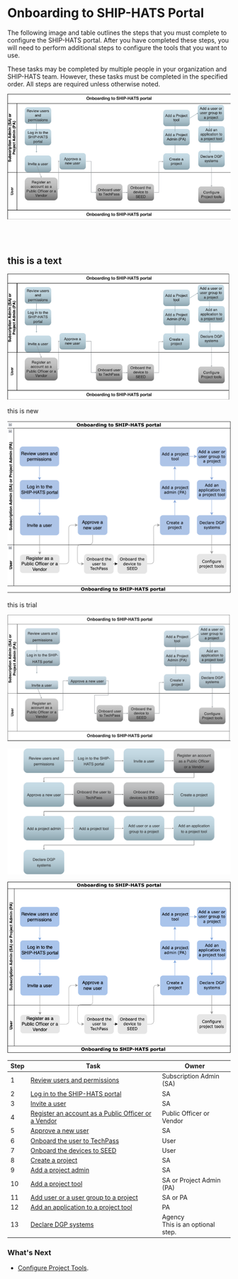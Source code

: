 # Onboarding to SHIP-HATS Portal

The following image and table outlines the steps that you must complete to configure the SHIP-HATS portal. After you have completed these steps, you will need to perform additional steps to configure the tools that you want to use.

These tasks may be completed by multiple people in your organization and SHIP-HATS team. However, these tasks must be completed in the specified order. All steps are required unless otherwise noted.

![Onboarding](./images/Picture2.png)

<br>

<br> 

this is a text 
---

![Onboarding](./images/Picture3.png)


<!--<kbd>![Onboarding](./images/Slide4.png)</kbd>-->

this is new

![](./images/pic5.png)

this is trial

![](./images/Picture4.png)

![Onboarding](./images/Picture1.png)

![Onboarding to Portal](./images/onboarding-ship-hats-portal.png)

|Step|Task|Owner|
|---|---|---|
|1|[Review users and permissions](user-roles-and-permissions)|Subscription Admin (SA)|
|2|[Log in to the SHIP-HATS portal](access-ship-hats-portal)|SA|
|3|[Invite a user](onboarding-users)|SA|
|4|[Register an account as a Public Officer or a Vendor](onboarding-users)|Public Officer or Vendor|
|5|[Approve a new user](onboarding-users)|SA|
|6|[Onboard the user to TechPass](https://docs.developer.tech.gov.sg/docs/techpass-user-guide/#/)|User|
|7|[Onboard the devices to SEED](https://docs.developer.tech.gov.sg/docs/security-suite-for-engineering-endpoint-devices/#/)|User|
|8|[Create a project](manage-projects)|SA|
|9|[Add a project admin](manage-admins)|SA|  
|10|[Add a project tool](manage-tools)|SA or Project Admin (PA)|
|11|[Add user or a user group to a project](manage-tools)|SA or PA|
|12|[Add an application to a project tool](manage-applications)|PA|
|13|[Declare DGP systems](declare-dgp-systems)|Agency<br>This is an optional step.|    


### What's Next
- [Configure Project Tools](https://docs.developer.tech.gov.sg/docs/ship-hats-tools-guide/#/tools-overview).

<!--
**Topics**

- [Prerequisites](#prerequisites)
- [OpenVPN Deprecation](#openvpn-deprecation)

- [Configure Portal](#configure-portal)


## Prerequisites

Make sure that you have set up the following accounts:

- [TechPass]()
- [SEED]()

## OpenVPN Deprecation

If you have migrated from SHIP-HATS 1.0, you must onboard to TechPass and SEED. OpenVPN will be deprecated <span style="color:red">what is the timeline?</span>.

## Configure Portal -->



<!--

![Flowchart]()

![User Journey Image]()

https://jira.ship.gov.sg/browse/CODEX-179569
-->